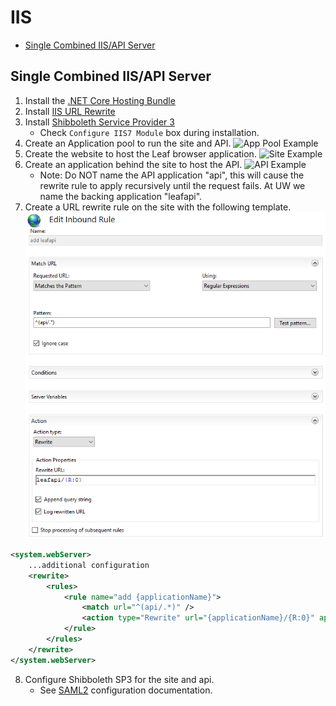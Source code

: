 # IIS
- [Single Combined IIS/API Server](#single-combined-iis/api-server)

## Single Combined IIS/API Server
1) Install the [.NET Core Hosting Bundle](https://docs.microsoft.com/en-us/aspnet/core/host-and-deploy/iis/?view=aspnetcore-2.2)
2) Install [IIS URL Rewrite](https://www.iis.net/downloads/microsoft/url-rewrite)
3) Install [Shibboleth Service Provider 3](https://wiki.shibboleth.net/confluence/display/SP3/Install+on+Windows#InstallonWindows-Installation)
   - Check `Configure IIS7 Module` box during installation.
4) Create an Application pool to run the site and API.
![App Pool Example](https://github.com/uwrit/leaf/blob/master/docs/deploy/images/iis_app_pool.png "App Pool Example")
5) Create the website to host the Leaf browser application.
![Site Example](https://github.com/uwrit/leaf/blob/master/docs/deploy/images/iis_website.png "Site Example")
6) Create an application behind the site to host the API.
![API Example](https://github.com/uwrit/leaf/blob/master/docs/deploy/images/iis_api.png "API Example")
   - Note: Do NOT name the API application "api", this will cause the rewrite rule to apply recursively until the request fails. At UW we name the backing application "leafapi".
7) Create a URL rewrite rule on the site with the following template.![Rewrite URL UI Example](https://github.com/uwrit/leaf/blob/master/docs/deploy/images/iis_url_rewrite.png "Rewrite URL UI Example")
```xml
<system.webServer>
    ...additional configuration
    <rewrite>
        <rules>
            <rule name="add {applicationName}">
                <match url="^(api/.*)" />
                <action type="Rewrite" url="{applicationName}/{R:0}" appendQueryString="false" logRewrittenUrl="true" />
            </rule>
        </rules>
    </rewrite>
</system.webServer>
```
8) Configure Shibboleth SP3 for the site and api.
   - See [SAML2](https://github.com/uwrit/leaf/tree/master/docs/deploy/saml2) configuration documentation.